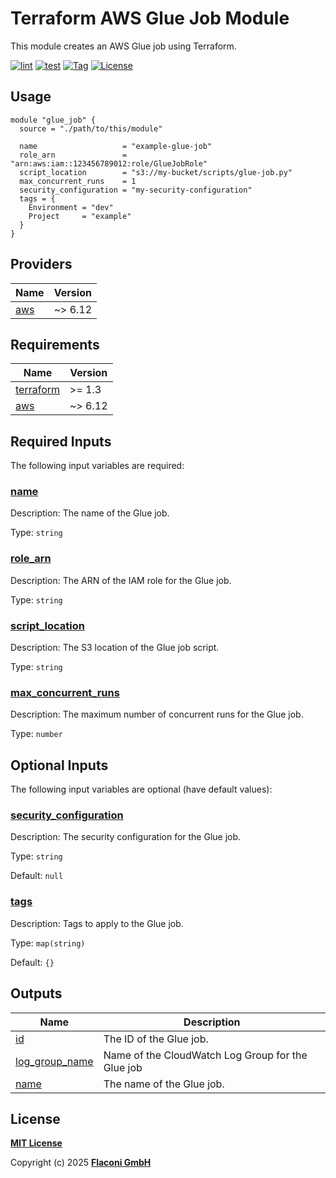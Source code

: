 # Terraform AWS Glue Job Module

This module creates an AWS Glue job using Terraform.

[![lint](https://github.com/flaconi/terraform-cloudflare-worker/workflows/lint/badge.svg)](https://github.com/flaconi/terraform-cloudflare-worker/actions?query=workflow%3Alint)
[![test](https://github.com/flaconi/terraform-cloudflare-worker/workflows/test/badge.svg)](https://github.com/flaconi/terraform-cloudflare-worker/actions?query=workflow%3Atest)
[![Tag](https://img.shields.io/github/tag/flaconi/terraform-cloudflare-worker.svg)](https://github.com/flaconi/terraform-cloudflare-worker/releases)
[![License](https://img.shields.io/badge/license-MIT-blue.svg)](https://opensource.org/licenses/MIT)

## Usage

```hcl
module "glue_job" {
  source = "./path/to/this/module"

  name                   = "example-glue-job"
  role_arn               = "arn:aws:iam::123456789012:role/GlueJobRole"
  script_location        = "s3://my-bucket/scripts/glue-job.py"
  max_concurrent_runs    = 1
  security_configuration = "my-security-configuration"
  tags = {
    Environment = "dev"
    Project     = "example"
  }
}
```

<!-- TFDOCS_HEADER_START -->


<!-- TFDOCS_HEADER_END -->

<!-- TFDOCS_PROVIDER_START -->
## Providers

| Name | Version |
|------|---------|
| <a name="provider_aws"></a> [aws](#provider\_aws) | ~> 6.12 |

<!-- TFDOCS_PROVIDER_END -->

<!-- TFDOCS_REQUIREMENTS_START -->
## Requirements

| Name | Version |
|------|---------|
| <a name="requirement_terraform"></a> [terraform](#requirement\_terraform) | >= 1.3 |
| <a name="requirement_aws"></a> [aws](#requirement\_aws) | ~> 6.12 |

<!-- TFDOCS_REQUIREMENTS_END -->

<!-- TFDOCS_INPUTS_START -->
## Required Inputs

The following input variables are required:

### <a name="input_name"></a> [name](#input\_name)

Description: The name of the Glue job.

Type: `string`

### <a name="input_role_arn"></a> [role\_arn](#input\_role\_arn)

Description: The ARN of the IAM role for the Glue job.

Type: `string`

### <a name="input_script_location"></a> [script\_location](#input\_script\_location)

Description: The S3 location of the Glue job script.

Type: `string`

### <a name="input_max_concurrent_runs"></a> [max\_concurrent\_runs](#input\_max\_concurrent\_runs)

Description: The maximum number of concurrent runs for the Glue job.

Type: `number`

## Optional Inputs

The following input variables are optional (have default values):

### <a name="input_security_configuration"></a> [security\_configuration](#input\_security\_configuration)

Description: The security configuration for the Glue job.

Type: `string`

Default: `null`

### <a name="input_tags"></a> [tags](#input\_tags)

Description: Tags to apply to the Glue job.

Type: `map(string)`

Default: `{}`

<!-- TFDOCS_INPUTS_END -->

<!-- TFDOCS_OUTPUTS_START -->
## Outputs

| Name | Description |
|------|-------------|
| <a name="output_id"></a> [id](#output\_id) | The ID of the Glue job. |
| <a name="output_log_group_name"></a> [log\_group\_name](#output\_log\_group\_name) | Name of the CloudWatch Log Group for the Glue job |
| <a name="output_name"></a> [name](#output\_name) | The name of the Glue job. |

<!-- TFDOCS_OUTPUTS_END -->

## License

**[MIT License](LICENSE)**

Copyright (c) 2025 **[Flaconi GmbH](https://github.com/flaconi)**
